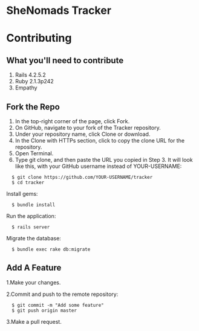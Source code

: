# SheNomads Tracker

# Contributing

## What you'll need to contribute
1. Rails 4.2.5.2
2. Ruby 2.1.3p242
3. Empathy

## Fork the Repo
1. In the top-right corner of the page, click Fork.
2. On GitHub, navigate to your fork of the Tracker repository.
3. Under your repository name, click Clone or download.
4. In the Clone with HTTPs section, click  to copy the clone URL for the repository.
5. Open Terminal.
6. Type git clone, and then paste the URL you copied in Step 3. It will look like this, with your GitHub username instead of YOUR-USERNAME:

```
  $ git clone https://github.com/YOUR-USERNAME/tracker
  $ cd tracker
```

Install gems:

```
  $ bundle install
```

Run the application:

```
  $ rails server
```

Migrate the database:

```
  $ bundle exec rake db:migrate
```

## Add A Feature
1.Make your changes.

2.Commit and push to the remote repository:

```
  $ git commit -m "Add some feature"
  $ git push origin master
```

3.Make a pull request.
